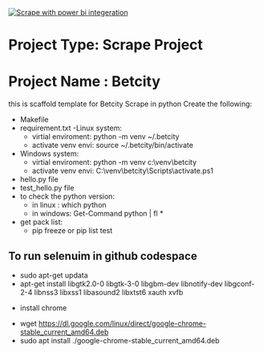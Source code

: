 [![Scrape with power bi integeration](https://github.com/mohelwah/powerBi_scrape_intgration/actions/workflows/main.yml/badge.svg)](https://github.com/mohelwah/powerBi_scrape_intgration/actions/workflows/main.yml)


# Project Type: Scrape Project
# Project Name : Betcity 

this is scaffold template for Betcity Scrape in python 
 Create the following:
 - Makefile
 - requirement.txt
 -Linux system:
    - virtial enviroment: python -m venv ~/.betcity
    - activate venv envi: source ~/.betcity/bin/activate
 - Windows system:
    - virtial enviroment: python -m venv c:\venv\betcity
    - activate venv envi:   C:\venv\betcity\Scripts\activate.ps1
 - hello.py file
 - test_hello.py file 
 - to check the python version:
    - in linux : which python  
    - in windows: Get-Command python | fl *
 - get pack list:
    - pip freeze or pip list 
    test

## To run selenuim in github codespace
-  sudo apt-get updata 
- apt-get install libgtk2.0-0 libgtk-3-0 libgbm-dev libnotify-dev libgconf-2-4 libnss3 libxss1 libasound2 libxtst6 xauth xvfb
* install chrome 
- wget https://dl.google.com/linux/direct/google-chrome-stable_current_amd64.deb
- sudo apt install ./google-chrome-stable_current_amd64.deb
